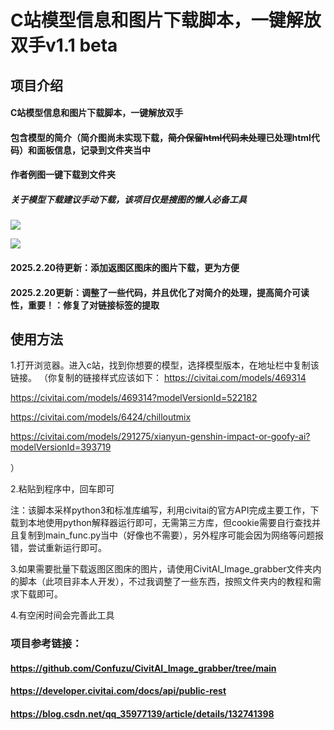 # C站模型信息和图片下载脚本，一键解放双手v1.1 beta
## 项目介绍

#### C站模型信息和图片下载脚本，一键解放双手
#### 包含模型的简介（简介图尚未实现下载，~~简介保留html代码未处理~~已处理html代码）和面板信息，记录到文件夹当中
#### 作者例图一键下载到文件夹
##### 关于模型下载建议手动下载，该项目仅是搜图的懒人必备工具
![](https://i.postimg.cc/mr3z9p9Z/62c6542b6f3dbeb00589fd53344ad95b.png)

[](https://i.postimg.cc/7hJq3bR1/20250219-201759.png)![](https://i.postimg.cc/7hJq3bR1/20250219-201759.png)

#### 2025.2.20待更新：添加返图区图床的图片下载，更为方便
#### 2025.2.20更新：调整了一些代码，并且优化了对简介的处理，提高简介可读性，重要！：修复了对链接标签的提取

## 使用方法
1.打开浏览器。进入c站，找到你想要的模型，选择模型版本，在地址栏中复制该链接。
（你复制的链接样式应该如下：
https://civitai.com/models/469314

https://civitai.com/models/469314?modelVersionId=522182

https://civitai.com/models/6424/chilloutmix

https://civitai.com/models/291275/xianyun-genshin-impact-or-goofy-ai?modelVersionId=393719

）

2.粘贴到程序中，回车即可

注：该脚本采样python3和标准库编写，利用civitai的官方API完成主要工作，下载到本地使用python解释器运行即可，无需第三方库，但cookie需要自行查找并且复制到main_func.py当中（好像也不需要），另外程序可能会因为网络等问题报错，尝试重新运行即可。

3.如果需要批量下载返图区图床的图片，请使用CivitAI_Image_grabber文件夹内的脚本（此项目非本人开发），不过我调整了一些东西，按照文件夹内的教程和需求下载即可。

4.有空闲时间会完善此工具

### 项目参考链接：
#### https://github.com/Confuzu/CivitAI_Image_grabber/tree/main
#### https://developer.civitai.com/docs/api/public-rest
#### https://blog.csdn.net/qq_35977139/article/details/132741398
